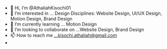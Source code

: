 - 👋 Hi, I’m @AthaliahKisochi01
- 👀 I’m interested in ... Design Disciplines: Website Design, UI/UX Design, Motion Design, Brand Design
- 🌱 I’m currently learning ... Motion Design
- 💞️ I’m looking to collaborate on ...Website Design, Brand Design
- 📫 How to reach me ...kisochi.athaliah@gmail.com
- 

<!---
AthaliahKisochi01/AthaliahKisochi01 is a ✨ special ✨ repository because its `README.md` (this file) appears on your GitHub profile.
You can click the Preview link to take a look at your changes.
--->
